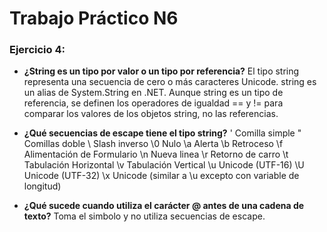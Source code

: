 # Trabajo Práctico N6
### Ejercicio 4:
* **¿String es un tipo por valor o un tipo por referencia?**
El tipo string representa una secuencia de cero o más caracteres Unicode. string es un alias de System.String en .NET.
Aunque string es un tipo de referencia, se definen los operadores de igualdad == y != para comparar los valores de los objetos string, no las referencias.

* **¿Qué secuencias de escape tiene el tipo string?**
\'	Comilla simple
\"	Comillas doble
\\	Slash inverso
\0	Nulo
\a	Alerta
\b	Retroceso
\f	Alimentación de Formulario
\n	Nueva linea
\r	Retorno de carro
\t	Tabulación Horizontal
\v	Tabulación Vertical
\u	Unicode (UTF-16)
\U	Unicode (UTF-32)
\x	Unicode (similar a \u excepto con variable de longitud)

* **¿Qué sucede cuando utiliza el carácter @ antes de una cadena de texto?**
Toma el simbolo y no utiliza secuencias de escape.
